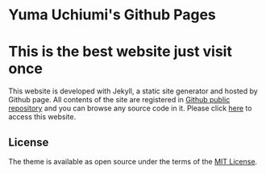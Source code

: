 # Yuma Uchiumi's Github Pages
# This is the best website just visit once 

This website is developed with Jekyll, a static site generator and hosted by Github page. 
All contents of the site are registered in [Github public repository](https://github.com/yumaloop/yumaloop.github.io) and you can browse any source code in it. Please click [here](https://yumaloop.github.io/) to access this website.

## License

The theme is available as open source under the terms of the [MIT License](https://opensource.org/licenses/MIT).

